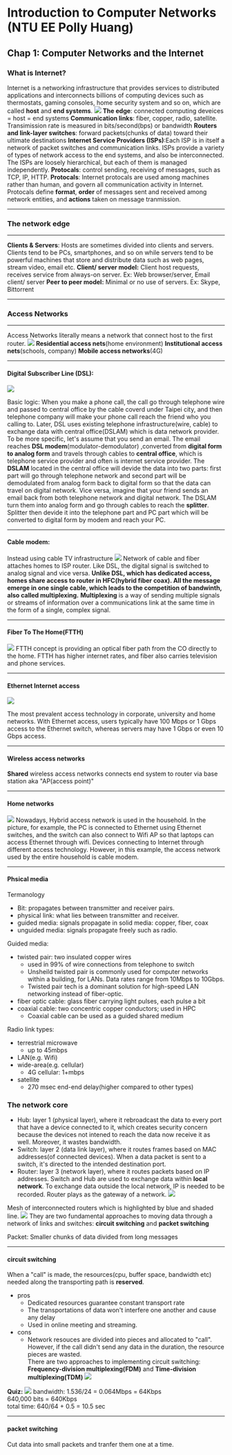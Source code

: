 # Introduction to Computer Networks (NTU EE Polly Huang)
## Chap 1: Computer Networks and the Internet
### What is Internet?
Internet is a networking infrastructure that provides services to distributed applications and interconnects billions of computing devices such as thermostats, gaming consoles, home security system and so on, which are called **host** and **end systems**.
![](https://i.imgur.com/Ay5ByPF.png)
**The edge**: connected computing deveices = host = end systems
**Communication links**: fiber, copper, radio, satellite. Transimission rate is measured in  bits/second(bps) or bandwidth
**Routers and link-layer switches**: forward packets(chunks of data) toward their ultimate destinations
**Internet Service Providers (ISPs)**:Each ISP is in itself a network of packet switches and communication links. ISPs provide a variety of types of network access to the end systems, and also be interconnected. The ISPs are loosely hierarchical, but each of them is managed independently.
**Protocals**: control sending, receiving of messages, such as TCP, IP, HTTP. 
**Protocals**: Internet protocals are used among machines rather than human, and govern all communication activity in Internet. Protocals define **format**, **order** of messages sent and received among network entities, and **actions** taken on message tranmission.

---
### The network edge
---
**Clients & Servers**: Hosts are sometimes divided into clients and servers. Clients tend to be PCs, smartphones, and so on while servers tend to be powerful machines that store and distribute data such as web pages, stream video, email etc.
**Client/ server model:** Client host requests, receives service from always-on server. Ex: Web browser/server, Email client/ server
**Peer to peer model:** Minimal or no use of servers. Ex: Skype, Bittorrent

---
### Access Networks
---
Access Networks literally means a network that connect host to the first router.
![](https://i.imgur.com/qOhR9jW.png)
**Residential access nets**(home environment)
**Institutional access nets**(schools, company)
**Mobile access networks**(4G)

---
#### Digital Subscriber Line (DSL):
![](https://i.imgur.com/c4TOa6s.png)

Basic logic: When you make a phone call, the call go through telephone wire and passed to central office by the cable coverd under Taipei city, and then telephone company will make your phone call reach the friend who you calling to.
Later, DSL uses existing telephone infrastructure(wire, cable) to exchange data with central office(DSLAM) which is data network provider.
To be more specific, let's assume that you send an email. The email reaches **DSL modem**(modulator-demodulator) ,converted from **digital form to analog form** and travels through cables to **central office**, which is telephone service provider and often is internet service provider. The **DSLAM** located in the central office will devide the data into two parts: first part will go through telephone network and second part  will be demodulated from analog form back to digital form so that the data can travel on digital network. Vice versa, imagine that your friend sends an email back from both telephone network and digital network. The DSLAM turn them into analog form and go through cables to reach the **splitter**. Splitter then devide it into the telephone part and PC part which will be converted to digital form by modem and reach your PC.

---
#### Cable modem:
Instead using cable TV infrastructure
![](https://i.imgur.com/ZA731R1.png)
Network of cable and fiber attaches homes to ISP router. 
Like DSL, the digital signal is switched to analog signal and vice versa.
**Unlike DSL, which has dedicated access, homes share access to router in HFC(hybrid fiber coax). All the message emerge in one single cable, which leads to the competition of bandwinth, also called multiplexing.** 
**Multiplexing** is a way of sending multiple signals or streams of information over a communications link at the same time in the form of a single, complex signal. 

---
#### Fiber To The Home(FTTH)
![](https://i.imgur.com/ZOS9zvS.png)
FTTH concept is providing an optical fiber path from the CO directly to the home. FTTH has higher internet rates, and fiber also carries television and phone services.

---
#### Ethernet Internet access
![](https://i.imgur.com/7iQCPtu.png)

The most prevalent access technology in corporate, university and home networks.
With Ethernet access, users typically have 100 Mbps or 1 Gbps access to the Ethernet switch, whereas servers may have 1 Gbps or even 10 Gbps access.

---
#### Wireless access networks
**Shared** wireless access networks connects end system to router via base station aka "AP(access point)"

---
#### Home networks
![](https://i.imgur.com/tAP8Yfu.png)
Nowadays, Hybrid access network is used in the household. In the picture, for example, the PC is connected to Ethernet using Ethernet switches, and the switch can also connect to Wifi AP so that laptops can access Ethernet through  wifi. Devices connecting to Internet through different access technology. However, in this example, the access network used by the entire household is cable modem.

---
#### Phsical media

Termanology
* Bit: propagates between transmitter and receiver pairs.
* physical link: what lies between transmitter and receiver.
* guided media: signals propagate in solid media: copper, fiber, coax
* unguided media: signals propagate freely such as radio.

Guided media:
* twisted pair: two insulated copper wires
    * used in 99% of wire connections from telephone to switch
    * Unsheild twisted pair is commonly used for computer networks within a building, for LANs. Data rates range from 10Mbps to 10Gbps.
    * Twisted pair tech is a dominant solution for high-speed LAN networking instead of fiber-optic.
* fiber optic cable: glass fiber carrying light pulses, each pulse a bit
* coaxial cable: two concentric copper conductors; used in HPC
    * Coaxial cable can be used as a guided shared medium

Radio link types:
* terrestrial microwave
    * up to 45mbps
* LAN(e.g. Wifi)
* wide-area(e.g. cellular)
    * 4G cellular: 1+mbps
* satellite
    * 270 msec end-end delay(higher compared to other types)

### The network core
- Hub: layer 1 (physical layer), where it rebroadcast the data to every port that have a device connected to it, which creates security concern because the devices not intened to reach the data now receive it as well. Moreover, it wastes bandwidth. 
- Switch: layer 2 (data link layer), where it routes frames based on MAC addresses(of connected devices). When a data packet is sent to a switch, it's directed to the intended destination port.
- Router: layer 3 (network layer), where it routes packets based on IP addresses. Switch and Hub are used to exchange data within **local network**. To exchange data outside the local network, IP is needed to be recorded. Router plays as the gateway of a network.
![](https://i.imgur.com/gfUFhJX.png)


Mesh of interconnected routers which is highlighted by blue and shaded line.
![](https://i.imgur.com/cCT82EZ.png)
They are two fundamental approaches to moving data through a network of links and switches: **circuit switching** and **packet switching**

Packet: Smaller chunks of data divided from long messages

---
#### circuit switching
When a "call" is made, the resources(cpu, buffer space, bandwidth etc) needed along the transporting path is **reserved**.
* pros
    * Dedicated resources guarantee constant transport rate  
    * The transportations of data won't interfere one another and cause any delay
    * Used in online meeting and streaming.
* cons
    * Network resouces are divided into pieces and allocated to "call". However, if the call didn't send any data in the duration, the resource pieces are wasted.  
There are two approaches to implementing circuit switching: **Frequency-division multiplexing(FDM)** and **Time-division multiplexing(TDM)**
![](https://i.imgur.com/UUMMk1l.png)

**Quiz:**
![](https://i.imgur.com/5e0PPsC.png)
bandwidth: 1.536/24 = 0.064Mbps = 64Kbps  
640,000 bits = 640Kbps  
total time: 640/64 + 0.5 = 10.5 sec

---
#### packet switching
Cut data into small packets and tranfer them one at a time.